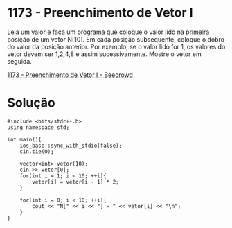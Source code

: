 # 1173 - Preenchimento de Vetor I

Leia um valor e faça um programa que coloque o valor lido na primeira posição de um vetor N[10]. Em cada posição subsequente, coloque o dobro do valor da posição anterior. Por exemplo, se o valor lido for 1, os valores do vetor devem ser 1,2,4,8 e assim sucessivamente. Mostre o vetor em seguida.

[1173 - Preenchimento de Vetor I - Beecrowd](https://www.beecrowd.com.br/judge/pt/problems/view/1173)

# Solução

```
#include <bits/stdc++.h>
using namespace std;

int main(){ 
	ios_base::sync_with_stdio(false);
    cin.tie(0);
	
	vector<int> vetor(10);
	cin >> vetor[0];
	for(int i = 1; i < 10; ++i){
		vetor[i] = vetor[i - 1] * 2;
	}

	for(int i = 0; i < 10; ++i){
		cout << "N[" << i << "] = " << vetor[i] << "\n";
	}
}
```